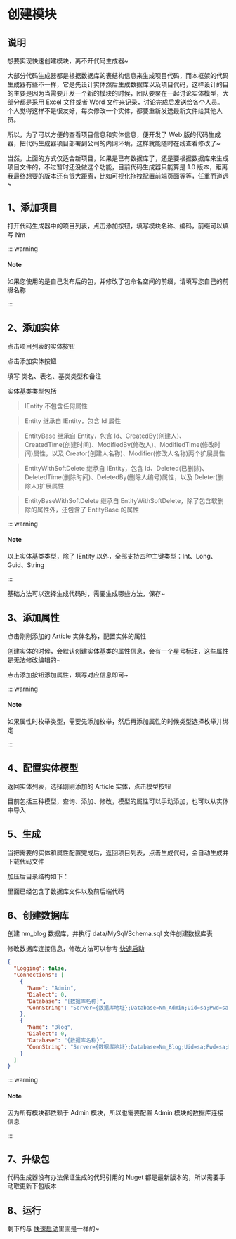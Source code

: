 # 创建模块

## 说明

想要实现快速创建模块，离不开代码生成器~

大部分代码生成器都是根据数据库的表结构信息来生成项目代码，而本框架的代码生成器有些不一样，它是先设计实体然后生成数据库以及项目代码，这样设计的目的主要是因为当需要开发一个新的模块的时候，团队要聚在一起讨论实体模型，大部分都是采用 Excel 文件或者 Word 文件来记录，讨论完成后发送给各个人员。个人觉得这样不是很友好，每次修改一个实体，都要重新发送最新文件给其他人员。

所以，为了可以方便的查看项目信息和实体信息，便开发了 Web 版的代码生成器，把代码生成器项目部署到公司的内网环境，这样就能随时在线查看修改了~

当然，上面的方式仅适合新项目，如果是已有数据库了，还是要根据数据库来生成项目文件的，不过暂时还没做这个功能，目前代码生成器只能算是 1.0 版本，距离我最终想要的版本还有很大距离，比如可视化拖拽配置前端页面等等，任重而道远~

## 1、添加项目

打开代码生成器中的项目列表，点击添加按钮，填写模块名称、编码，前缀可以填写 Nm

<nm-img id="20190918152255"/>

::: warning

#### Note

如果您使用的是自己发布后的包，并修改了包命名空间的前缀，请填写您自己的前缀名称

:::

## 2、添加实体

点击项目列表的实体按钮

<nm-img id="20190918152725"/>

点击添加实体按钮

<nm-img id="20190918152831"/>

填写 类名、表名、基类类型和备注

实体基类类型包括

> IEntity 不包含任何属性

> Entity 继承自 IEntity，包含 Id 属性

> EntityBase 继承自 Entity，包含 Id、CreatedBy(创建人)、CreatedTime(创建时间)、ModifiedBy(修改人)、ModifiedTime(修改时间)属性，以及 Creator(创建人名称)、Modifier(修改人名称)两个扩展属性

> EntityWithSoftDelete 继承自 IEntity，包含 Id、Deleted(已删除)、DeletedTime(删除时间)、DeletedBy(删除人编号)属性，以及 Deleter(删除人)扩展属性

> EntityBaseWithSoftDelete 继承自 EntityWithSoftDelete，除了包含软删除的属性外，还包含了 EntityBase 的属性

::: warning

#### Note

以上实体基类类型，除了 IEntity 以外，全部支持四种主键类型：Int、Long、Guid、String

:::

基础方法可以选择生成代码时，需要生成哪些方法，保存~

## 3、添加属性

点击刚刚添加的 Article 实体名称，配置实体的属性

<nm-img id="20190918154356"/>

创建实体的时候，会默认创建实体基类的属性信息，会有一个星号标注，这些属性是无法修改编辑的~

点击添加按钮添加属性，填写对应信息即可~

<nm-img id="20190918154625" />

::: warning

#### Note

如果属性时枚举类型，需要先添加枚举，然后再添加属性的时候类型选择枚举并绑定

:::

## 4、配置实体模型

返回实体列表，选择刚刚添加的 Article 实体，点击模型按钮

<nm-img id="20190918155141" />

目前包括三种模型，查询、添加、修改，模型的属性可以手动添加，也可以从实体中导入

<nm-img id="20190918155254" />

## 5、生成

当把需要的实体和属性配置完成后，返回项目列表，点击生成代码，会自动生成并下载代码文件

加压后目录结构如下：

<nm-img id="20190918155614" />

里面已经包含了数据库文件以及前后端代码

## 6、创建数据库

创建 nm_blog 数据库，并执行 data/MySql/Schema.sql 文件创建数据库表

修改数据库连接信息，修改方法可以参考 [快速启动](./GetingStart.html#配置数据库)

```json
{
  "Logging": false,
  "Connections": [
    {
      "Name": "Admin",
      "Dialect": 0,
      "Database": "{数据库名称}",
      "ConnString": "Server={数据库地址};Database=Nm_Admin;Uid=sa;Pwd=sa;MultipleActiveResultSets=true;"
    },
    {
      "Name": "Blog",
      "Dialect": 0,
      "Database": "{数据库名称}",
      "ConnString": "Server={数据库地址};Database=Nm_Blog;Uid=sa;Pwd=sa;MultipleActiveResultSets=true;"
    }
  ]
}
```

::: warning

#### Note

因为所有模块都依赖于 Admin 模块，所以也需要配置 Admin 模块的数据库连接信息

:::

## 7、升级包

代码生成器没有办法保证生成的代码引用的 Nuget 都是最新版本的，所以需要手动取更新下包版本

## 8、运行

剩下的与 [快速启动](./GetingStart.html)里面是一样的~

